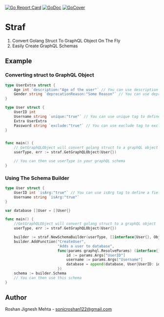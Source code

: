 [![Go Report Card](https://goreportcard.com/badge/github.com/SonicRoshan/straf)](https://goreportcard.com/report/github.com/SonicRoshan/straf) [![GoDoc](https://godoc.org/github.com/SonicRoshan/straf?status.svg)](https://godoc.org/github.com/SonicRoshan/straf) [![GoCover](https://gocover.io/_badge/github.com/SonicRoshan/straf)](https://gocover.io/github.com/SonicRoshan/straf)

# Straf
1. Convert Golang Struct To GraphQL Object On The Fly
2. Easily Create GraphQL Schemas

## Example

### Converting struct to GraphQL Object
```go
type UserExtra struct {
    Age int `description:"Age of the user"` // You can use description struct tag to add description
    Gender string `deprecationReason:"Some Reason"` // You can use deprecationReason tag to add a deprecation reason
}

type User struct {
    UserID int
    Username string `unique:"true"` // You can use unique tag to define if a field would be unique
    Extra UserExtra
    Password string `exclude:"true"` // You can use exclude tag to exclude a field
}


func main() {
    // GetGraphQLObject will convert golang struct to a graphQL object
    userType, err := straf.GetGraphQLObject(User{})

    // You can then use userType in your graphQL schema
}
```


### Using The Schema Builder
```go
type User struct {
    UserID int `isArg:"true"` // You can use isArg tag to define a field as a graphql argument
    Username string `isArg:"true"`
}

var database []User = []User{}

func main() {
    //GetGraphQLObject will convert golang struct to a graphQL object
    userType, err := straf.GetGraphQLObject(User{})

    builder := straf.NewSchemaBuilder(userType, []interface{User{}, Object2}) // You can add multiple objects to schema builder
    builder.AddFunction("CreateUser", 
                        "Adds a user to database",
                        func(params graphql.ResolveParams) (interface{}, error)) {
                            id := params.Args["UserID"]
                            username := params.Args["Username"]
                            database = append(database, User{UserID: id, Username: Username})
                        })
    schema := builder.Schema
    // You can then use this schema
}
```
## Author
Roshan Jignesh Mehta - sonicroshan122@gmail.com

